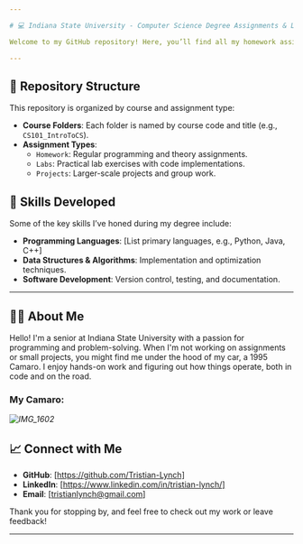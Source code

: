 ```yaml
---

# 💻 Indiana State University - Computer Science Degree Assignments & Labs

Welcome to my GitHub repository! Here, you’ll find all my homework assignments, labs, and projects completed throughout my Computer Science degree at Indiana State University. I’m currently a senior, and I'll be graduating in Fall 2025. This repository is a collection of my academic journey in programming, software engineering, and computational problem-solving.

---
```


## 📂 Repository Structure

This repository is organized by course and assignment type:

- **Course Folders**: Each folder is named by course code and title (e.g., `CS101_IntroToCS`).
- **Assignment Types**:
  - `Homework`: Regular programming and theory assignments.
  - `Labs`: Practical lab exercises with code implementations.
  - `Projects`: Larger-scale projects and group work.

## 🚀 Skills Developed

Some of the key skills I’ve honed during my degree include:

- **Programming Languages**: [List primary languages, e.g., Python, Java, C++]
- **Data Structures & Algorithms**: Implementation and optimization techniques.
- **Software Development**: Version control, testing, and documentation.

---

## 🧑‍💻 About Me

Hello! I'm a senior at Indiana State University with a passion for programming and problem-solving. When I'm not working on assignments or small projects, you might find me under the hood of my car, a 1995 Camaro. I enjoy hands-on work and figuring out how things operate, both in code and on the road.

### My Camaro:  
*![IMG_1602](https://github.com/user-attachments/assets/9f525f5d-f57d-4aad-ad97-6c88be7eeb06)*

## 📈 Connect with Me

- **GitHub**: [https://github.com/Tristian-Lynch]
- **LinkedIn**: [https://www.linkedin.com/in/tristian-lynch/]
- **Email**: [tristianlynch@gmail.com]

Thank you for stopping by, and feel free to check out my work or leave feedback!

---
